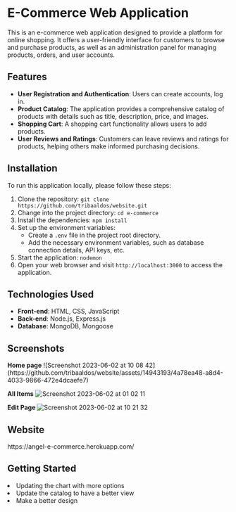 <h1>E-Commerce Web Application</h1>

<p>This is an e-commerce web application designed to provide a platform for online shopping. It offers a user-friendly interface for customers to browse and purchase products, as well as an administration panel for managing products, orders, and user accounts.</p>

<h2>Features</h2>

<ul>
<li><strong>User Registration and Authentication</strong>: Users can create accounts, log in.</li>
<li><strong>Product Catalog</strong>: The application provides a comprehensive catalog of products with details such as title, description, price, and images.</li>
<li><strong>Shopping Cart</strong>: A shopping cart functionality allows users to add products.
<li><strong>User Reviews and Ratings</strong>: Customers can leave reviews and ratings for products, helping others make informed purchasing decisions.</li>
</ul>

<h2>Installation</h2>

<p>To run this application locally, please follow these steps:</p>

<ol>
<li>Clone the repository: <code>git clone https://github.com/tribaaldos/website.git</code></li>
<li>Change into the project directory: <code>cd e-commerce</code></li>
<li>Install the dependencies: <code>npm install</code></li>
<li>Set up the environment variables:
<ul>
<li>Create a <code>.env</code> file in the project root directory.</li>
<li>Add the necessary environment variables, such as database connection details, API keys, etc.</li>
</ul>
</li>
<li>Start the application: <code>nodemon</code></li>
<li>Open your web browser and visit <code>http://localhost:3000</code> to access the application.</li>
</ol>

<h2>Technologies Used</h2>

<ul>
<li><strong>Front-end</strong>: HTML, CSS, JavaScript</li>
<li><strong>Back-end</strong>: Node.js, Express.js</li>
<li><strong>Database</strong>: MongoDB, Mongoose</li>

</ul>

<h2>Screenshots</h2>
<strong>Home page</strong>
![Screenshot 2023-06-02 at 10 08 42](https://github.com/tribaaldos/website/assets/14943193/4a78ea48-a8d4-4033-9866-472e4dcaefe7)

<strong>All Items</strong>
![Screenshot 2023-06-02 at 01 02 11](https://github.com/tribaaldos/website/assets/14943193/c6207089-db1c-4136-93ba-7d00c4235650)

<strong> Edit Page </strong>
![Screenshot 2023-06-02 at 10 21 32](https://github.com/tribaaldos/website/assets/14943193/b042dc73-20be-4f94-887b-44b2500f0795)

<h2> Website </h2>
https://angel-e-commerce.herokuapp.com/

<h2> Getting Started </h2>
<li>Updating the chart with more options</li>
<li>Update the catalog to have a better view</li>
<li>Make a better design </li>
